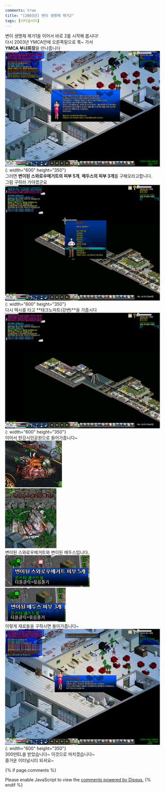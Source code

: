```yaml
---
comments: true
title: "[2003년] 변이 생명체 제거2"
tags: [이터널시티]
---
```


변이 생명체 제거1을 이어서 바로 2를 시작해 봅시다!  
다시 2003년 YMCA안에 오른쪽밑으로 쭉~ 가서  
**YMCA 부녀회장**을 만나줍니다  
![EternalCity](/assets/image/EternalCity/eternalcity23.png){: width="600" height="350"}  
그러면 **변이된 스와로우메거트의 피부 5개**, **메두스의 피부 3개**를 구해오라고합니다.  
그럼 구하러 가야겠군요  
![EternalCity](/assets/image/EternalCity/eternalcity17.png){: width="600" height="350"}  
다시 택시를 타고 **테크노마트(강변)**을 가줍시다  
![EternalCity](/assets/image/EternalCity/eternalcity18.png){: width="600" height="350"}  
이어서 한강시민공원으로 들어가줍니다~  
![EternalCity](/assets/image/EternalCity/eternalcity24.png)  
![EternalCity](/assets/image/EternalCity/eternalcity25.png)  
변이된 스와로우메거트와 변이된 메두스입니다.  
![EternalCity](/assets/image/EternalCity/eternalcity26.png)  
![EternalCity](/assets/image/EternalCity/eternalcity27.png)  
이렇게 재료들을 구하시면 돌아가줍니다~  
![EternalCity](/assets/image/EternalCity/eternalcity28.png){: width="600" height="350"}  
300만EL을 받았습니다~ 이것으로 마치겠습니다~  
즐거운 이터널시티 되셔요~

{% if page.comments %}
<div id="disqus_thread"></div>
<script>

/**
*  RECOMMENDED CONFIGURATION VARIABLES: EDIT AND UNCOMMENT THE SECTION BELOW TO INSERT DYNAMIC VALUES FROM YOUR PLATFORM OR CMS.
*  LEARN WHY DEFINING THESE VARIABLES IS IMPORTANT: https://disqus.com/admin/universalcode/#configuration-variables*/
/*
var disqus_config = function () {
this.page.url = PAGE_URL;  // Replace PAGE_URL with your page's canonical URL variable
this.page.identifier = PAGE_IDENTIFIER; // Replace PAGE_IDENTIFIER with your page's unique identifier variable
};
*/
(function() { // DON'T EDIT BELOW THIS LINE
var d = document, s = d.createElement('script');
s.src = 'https://dndl93.disqus.com/embed.js';
s.setAttribute('data-timestamp', +new Date());
(d.head || d.body).appendChild(s);
})();
</script>
<noscript>Please enable JavaScript to view the <a href="https://disqus.com/?ref_noscript">comments powered by Disqus.</a></noscript>
{% endif %}
